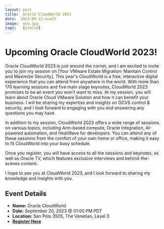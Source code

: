 ```yaml
---
layout: post
title:  Oracle CloudWorld 2023
date:  2023-09-13-ocw23
image:  ocw.jpg
tags:   [oracle]
---
```


# Upcoming Oracle CloudWorld 2023!

Oracle CloudWorld 2023 is just around the corner, and I am excited to invite you to join my session on [Your VMware Estate Migration: Maintain Control and Maximize Security]. This year's CloudWorld is a free, interactive digital experience that you can attend from anywhere in the world. With more than 170 learning sessions and five main stage keynotes, CloudWorld 2023 promises to be an event you won't want to miss.
At my session, you will learn about Oracle Cloud VMware Solution and how it can benefit your business. I will be sharing my expertise and insights on OCVS control & security, and I look forward to engaging with you and answering any questions you may have.

In addition to my session, CloudWorld 2023 offers a wide range of sessions on various topics, including Arm-based compute, Oracle Integration, AI-powered automation, and HeatWave for developers. You can attend any of these sessions from the comfort of your own home or office, making it easy to fit CloudWorld into your busy schedule.

Once you register, you will have access to all the sessions and keynotes, as well as Oracle TV, which features exclusive interviews and behind-the-scenes content.

I hope to see you at CloudWorld 2023, and I look forward to sharing my knowledge and insights with you.

## Event Details

- **Name:** Oracle CloudWorld
- **Date:** September 20, 2023 @ 01:00 PM PDT
- **Location:** San Polo 3505, The Venetian, Level 3
- [**Register Here**](https://reg.rf.oracle.com/flow/oracle/cwoh23/catalog/page/catalog/session/1684171090792001QHNg)
